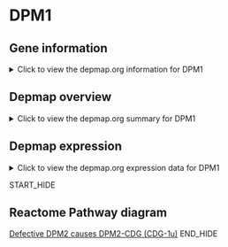 <h1>DPM1</h1>

<h2>Gene information</h2>
<details>
  <summary>Click to view the depmap.org information for DPM1</summary>
  <iframe src="https://depmap.org/portal/gene/DPM1?tab=about" style="border:none;width:100%;height:800px"></iframe>
</details>

<h2>Depmap overview</h2>
<details>
  <summary>Click to view the depmap.org summary for DPM1</summary>
  <iframe src="https://depmap.org/portal/gene/DPM1?tab=overview" style="border:none;width:100%;height:800px"></iframe>
</details>

<h2>Depmap expression</h2>
<details>
  <summary>Click to view the depmap.org expression data for DPM1</summary>
  <iframe src="https://depmap.org/portal/gene/DPM1?tab=characterization" style="border:none;width:100%;height:800px"></iframe>
</details>


START_HIDE
<h2>Reactome Pathway diagram</h2>
<a href="https://reactome.org/PathwayBrowser/#/R-HSA-4719377">Defective DPM2 causes DPM2-CDG (CDG-1u)</a>
END_HIDE


